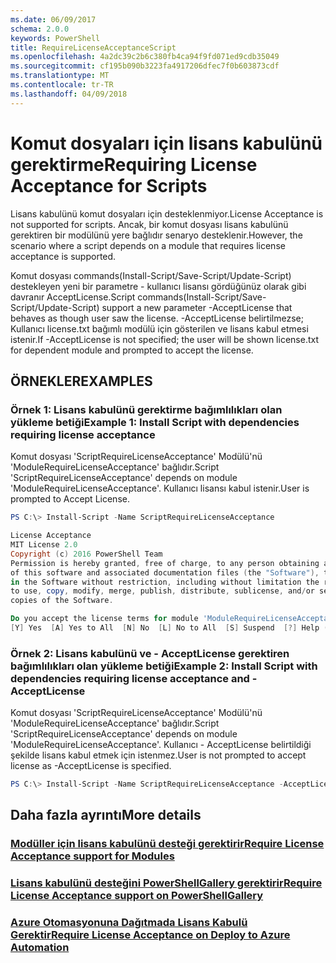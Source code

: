```yaml
---
ms.date: 06/09/2017
schema: 2.0.0
keywords: PowerShell
title: RequireLicenseAcceptanceScript
ms.openlocfilehash: 4a2dc39c2b6c380fb4ca94f9fd071ed9cdb35049
ms.sourcegitcommit: cf195b090b3223fa4917206dfec7f0b603873cdf
ms.translationtype: MT
ms.contentlocale: tr-TR
ms.lasthandoff: 04/09/2018
---
```

# <a name="requiring-license-acceptance-for-scripts"></a><span data-ttu-id="50d88-103">Komut dosyaları için lisans kabulünü gerektirme</span><span class="sxs-lookup"><span data-stu-id="50d88-103">Requiring License Acceptance for Scripts</span></span>

<span data-ttu-id="50d88-104">Lisans kabulünü komut dosyaları için desteklenmiyor.</span><span class="sxs-lookup"><span data-stu-id="50d88-104">License Acceptance is not supported for scripts.</span></span> <span data-ttu-id="50d88-105">Ancak, bir komut dosyası lisans kabulünü gerektiren bir modülünü yere bağlıdır senaryo desteklenir.</span><span class="sxs-lookup"><span data-stu-id="50d88-105">However, the scenario where a script depends on a module that requires license acceptance is supported.</span></span>

<span data-ttu-id="50d88-106">Komut dosyası commands(Install-Script/Save-Script/Update-Script) destekleyen yeni bir parametre - kullanıcı lisansı gördüğünüz olarak gibi davranır AcceptLicense.</span><span class="sxs-lookup"><span data-stu-id="50d88-106">Script commands(Install-Script/Save-Script/Update-Script) support a new parameter -AcceptLicense that behaves as though user saw the license.</span></span> <span data-ttu-id="50d88-107">-AcceptLicense belirtilmezse; Kullanıcı license.txt bağımlı modülü için gösterilen ve lisans kabul etmesi istenir.</span><span class="sxs-lookup"><span data-stu-id="50d88-107">If -AcceptLicense is not specified; the user will be shown license.txt for dependent module and prompted to accept the license.</span></span>

## <a name="examples"></a><span data-ttu-id="50d88-108">ÖRNEKLER</span><span class="sxs-lookup"><span data-stu-id="50d88-108">EXAMPLES</span></span>

### <a name="example-1-install-script-with-dependencies-requiring-license-acceptance"></a><span data-ttu-id="50d88-109">Örnek 1: Lisans kabulünü gerektirme bağımlılıkları olan yükleme betiği</span><span class="sxs-lookup"><span data-stu-id="50d88-109">Example 1: Install Script with dependencies requiring license acceptance</span></span>
<span data-ttu-id="50d88-110">Komut dosyası 'ScriptRequireLicenseAcceptance' Modülü'nü 'ModuleRequireLicenseAcceptance' bağlıdır.</span><span class="sxs-lookup"><span data-stu-id="50d88-110">Script 'ScriptRequireLicenseAcceptance' depends on module 'ModuleRequireLicenseAcceptance'.</span></span> <span data-ttu-id="50d88-111">Kullanıcı lisansı kabul istenir.</span><span class="sxs-lookup"><span data-stu-id="50d88-111">User is prompted to Accept License.</span></span>
```PowerShell
PS C:\> Install-Script -Name ScriptRequireLicenseAcceptance

License Acceptance
MIT License 2.0
Copyright (c) 2016 PowerShell Team
Permission is hereby granted, free of charge, to any person obtaining a copy
of this software and associated documentation files (the "Software"), to deal
in the Software without restriction, including without limitation the rights
to use, copy, modify, merge, publish, distribute, sublicense, and/or sell
copies of the Software.

Do you accept the license terms for module 'ModuleRequireLicenseAcceptance'.
[Y] Yes  [A] Yes to All  [N] No  [L] No to All  [S] Suspend  [?] Help (default is "N"):
```

### <a name="example-2-install-script-with-dependencies-requiring-license-acceptance-and--acceptlicense"></a><span data-ttu-id="50d88-112">Örnek 2: Lisans kabulünü ve - AcceptLicense gerektiren bağımlılıkları olan yükleme betiği</span><span class="sxs-lookup"><span data-stu-id="50d88-112">Example 2: Install Script with dependencies requiring license acceptance and -AcceptLicense</span></span>
<span data-ttu-id="50d88-113">Komut dosyası 'ScriptRequireLicenseAcceptance' Modülü'nü 'ModuleRequireLicenseAcceptance' bağlıdır.</span><span class="sxs-lookup"><span data-stu-id="50d88-113">Script 'ScriptRequireLicenseAcceptance' depends on module 'ModuleRequireLicenseAcceptance'.</span></span> <span data-ttu-id="50d88-114">Kullanıcı - AcceptLicense belirtildiği şekilde lisans kabul etmek için istenmez.</span><span class="sxs-lookup"><span data-stu-id="50d88-114">User is not prompted to accept license as -AcceptLicense is specified.</span></span>
```PowerShell
PS C:\> Install-Script -Name ScriptRequireLicenseAcceptance -AcceptLicense
```

## <a name="more-details"></a><span data-ttu-id="50d88-115">Daha fazla ayrıntı</span><span class="sxs-lookup"><span data-stu-id="50d88-115">More details</span></span>
### <a name="require-license-acceptance-support-for-modulesmodulerequirelicenseacceptancemd"></a>[<span data-ttu-id="50d88-116">Modüller için lisans kabulünü desteği gerektirir</span><span class="sxs-lookup"><span data-stu-id="50d88-116">Require License Acceptance support for Modules</span></span>](../module/RequireLicenseAcceptance.md)

### <a name="require-license-acceptance-support-on-powershellgallerypsgallerypsgalleryrequireslicenseacceptancemd"></a>[<span data-ttu-id="50d88-117">Lisans kabulünü desteğini PowerShellGallery gerektirir</span><span class="sxs-lookup"><span data-stu-id="50d88-117">Require License Acceptance support on PowerShellGallery</span></span>](../../psgallery/psgallery_requires_license_acceptance.md)

### <a name="require-license-acceptance-on-deploy-to-azure-automationpsgallerypsgallerydeploytoazureautomationrequirelicenseacceptancemd"></a>[<span data-ttu-id="50d88-118">Azure Otomasyonuna Dağıtmada Lisans Kabulü Gerektir</span><span class="sxs-lookup"><span data-stu-id="50d88-118">Require License Acceptance on Deploy to Azure Automation</span></span>](../../psgallery/psgallery_deploy_to_azure_automation_requireLicenseAcceptance.md)